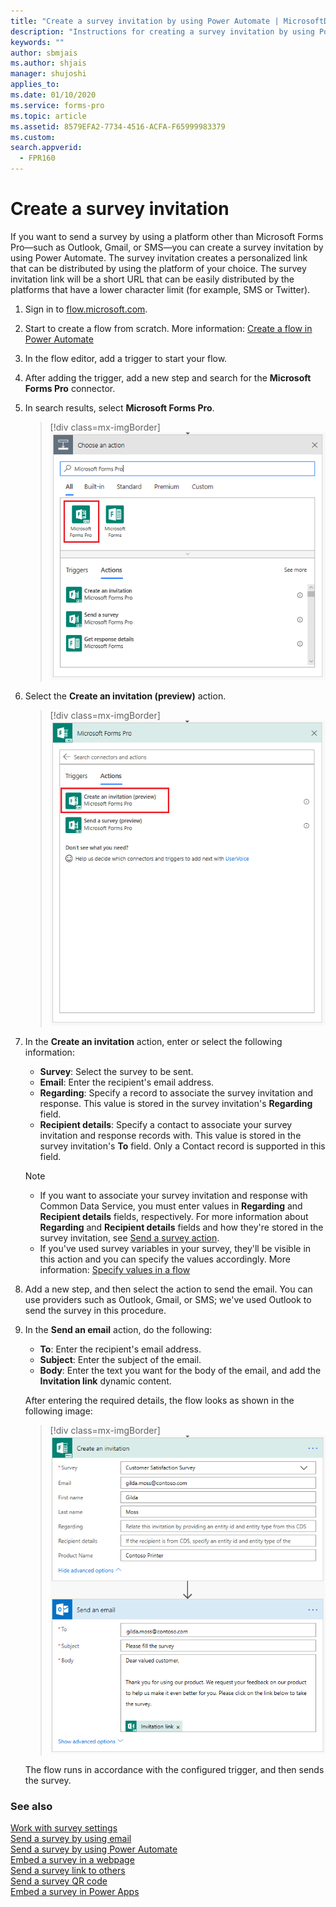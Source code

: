 ```yaml
---
title: "Create a survey invitation by using Power Automate | MicrosoftDocs"
description: "Instructions for creating a survey invitation by using Power Automate"
keywords: ""
author: sbmjais
ms.author: shjais
manager: shujoshi
applies_to: 
ms.date: 01/10/2020
ms.service: forms-pro
ms.topic: article
ms.assetid: 8579EFA2-7734-4516-ACFA-F65999983379
ms.custom: 
search.appverid:
  - FPR160
---
```


# Create a survey invitation

If you want to send a survey by using a platform other than Microsoft Forms Pro&mdash;such as Outlook, Gmail, or SMS&mdash;you can create a survey invitation by using Power Automate. The survey invitation creates a personalized link that can be distributed by using the platform of your choice. The survey invitation link will be a short URL that can be easily distributed by the platforms that have a lower character limit (for example, SMS or Twitter).

1. Sign in to [flow.microsoft.com](https://flow.microsoft.com).

2. Start to create a flow from scratch. More information: [Create a flow in Power Automate](https://docs.microsoft.com/flow/get-started-logic-flow)

3. In the flow editor, add a trigger to start your flow.

4. After adding the trigger, add a new step and search for the **Microsoft Forms Pro** connector.

5. In search results, select **Microsoft Forms Pro**.

    > [!div class=mx-imgBorder]
    > ![Select Microsoft Forms Pro connector](media/search-connector.png "Select the Microsoft Forms Pro connector")  

6. Select the **Create an invitation (preview)** action.

    > [!div class=mx-imgBorder]
    > ![Select Create an invitation (preview) action](media/select-flow-action.png "Select Create an invitation (preview) action")  

7. In the **Create an invitation** action, enter or select the following information:

    - **Survey**: Select the survey to be sent.
    - **Email**: Enter the recipient's email address.
    - **Regarding**: Specify a record to associate the survey invitation and response. This value is stored in the survey invitation's **Regarding** field.
    - **Recipient details**: Specify a contact to associate your survey invitation and response records with. This value is stored in the survey invitation's **To** field. Only a Contact record is supported in this field.

    > [!NOTE]
    > - If you want to associate your survey invitation and response with Common Data Service, you must enter values in **Regarding** and **Recipient details** fields, respectively. For more information about **Regarding** and **Recipient details** fields and how they're stored in the survey invitation, see [Send a survey action](send-survey-flow.md#send-a-survey-action).
    > - If you've used survey variables in your survey, they'll be visible in this action and you can specify the values accordingly. More information: [Specify values in a flow](personalize-survey.md#specify-values-in-a-flow)

8. Add a new step, and then select the action to send the email. You can use providers such as Outlook, Gmail, or SMS; we've used Outlook to send the survey in this procedure.

9. In the **Send an email** action, do the following:

    - **To**: Enter the recipient's email address.
    - **Subject**: Enter the subject of the email.
    - **Body**: Enter the text you want for the body of the email, and add the **Invitation link** dynamic content.

    After entering the required details, the flow looks as shown in the following image:

    > [!div class=mx-imgBorder]
    > ![Survey invitation flow](media/survey-invite-flow.png "Survey invitation flow")

    The flow runs in accordance with the configured trigger, and then sends the survey.

### See also

[Work with survey settings](invite-settings.md)<br>
[Send a survey by using email](send-survey-email.md)<br>
[Send a survey by using Power Automate](send-survey-flow.md)<br>
[Embed a survey in a webpage](embed-web-page.md)<br>
[Send a survey link to others](send-survey-link.md)<br>
[Send a survey QR code](send-survey-qrcode.md)<br>
[Embed a survey in Power Apps](embed-survey-powerapps.md)


